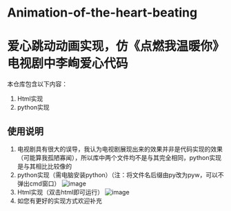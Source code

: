# Animation-of-the-heart-beating
# 爱心跳动动画实现，仿《点燃我温暖你》电视剧中李峋爱心代码


本仓库包含以下内容：

1. Html实现
2. python实现



## 使用说明

1. 电视剧具有很大的误导，我认为电视剧展现出来的效果并非是代码实现的效果（可能算我孤陋寡闻），所以库中两个文件均不是与其完全相同，python实现是与其相比比较像的
2. python实现（需电脑安装python）（注：将文件名后缀由py改为pyw，可以不弹出cmd窗口）
![image](https://user-images.githubusercontent.com/43928335/201577226-5ff55873-67e6-4861-882c-d352ee01ba92.png)
3. Html实现（双击html即可运行）
![image](https://user-images.githubusercontent.com/43928335/201576574-10e92888-e1c3-4af5-94a7-2041d545da02.png)
4. 如您有更好的实现方式欢迎补充
